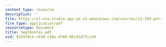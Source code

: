 ```yaml
---
content_type: resource
description: ''
file: https://ol-ocw-studio-app-qa.s3.amazonaws.com/courses/12-109-petrology-fall-2005/932978cbc838c48ad709881d1d7fcce9_Sept8notes.pdf
file_type: application/pdf
resourcetype: Document
title: Sept8notes.pdf
uid: 932978cb-c838-c48a-d709-881d1d7fcce9
---
```


